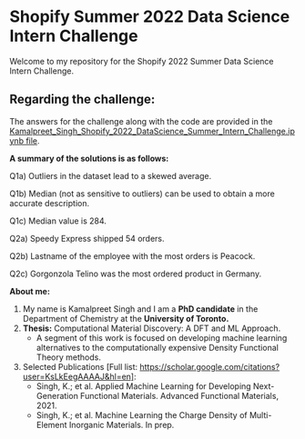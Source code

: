 # Shopify Summer 2022 Data Science Intern Challenge 

Welcome to my repository for the Shopify 2022 Summer Data Science Intern Challenge.

## Regarding the challenge:

The answers for the challenge along with the code are provided in the [Kamalpreet_Singh_Shopify_2022_DataScience_Summer_Intern_Challenge.ipynb file](https://github.com/kamalsinghphd/ShopifyDSChallenge2022/blob/main/Kamalpreet_Singh_Shopify_2022_DataScience_Summer_Intern_Challenge.ipynb). 

**A summary of the solutions is as follows:**

 Q1a) Outliers in the dataset lead to a skewed average.
 
 Q1b) Median (not as sensitive to outliers) can be used to obtain a more accurate description. 
 
 Q1c) Median value is 284. 
 
 Q2a) Speedy Express shipped 54 orders.
 
 Q2b) Lastname of the employee with the most orders is Peacock. 
 
 Q2c) Gorgonzola Telino was the most ordered product in Germany. 

**About me:**

1) My name is Kamalpreet Singh and I am a **PhD candidate** in the Department of Chemistry at the **University of Toronto.** 
2) **Thesis:** Computational Material Discovery: A DFT and ML Approach. 
   * A segment of this work is focused on developing machine learning alternatives to the computationally expensive Density Functional Theory methods. 
3) Selected Publications [Full list: https://scholar.google.com/citations?user=KsLkEegAAAAJ&hl=en]:
   * Singh, K.; et al. Applied Machine Learning for Developing Next-Generation Functional Materials. Advanced Functional Materials, 2021.
   * Singh, K.; et al. Machine Learning the Charge Density of Multi-Element Inorganic Materials. In prep.
